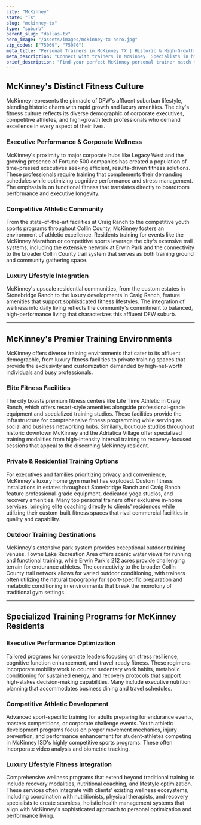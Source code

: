 ```yaml
---
city: "McKinney"
state: "TX"
slug: "mckinney-tx"
type: "suburb"
parent_slug: "dallas-tx"
hero_image: "/assets/images/mckinney-tx-hero.jpg"
zip_codes: ["75069", "75070"]
meta_title: "Personal Trainers in McKinney TX | Historic & High-Growth Family Fitness"
meta_description: "Connect with trainers in McKinney. Specialists in historic downtown training, high-growth residential communities, and accessible gyms."
brief_description: "Find your perfect McKinney personal trainer match today. Our elite service connects ambitious DFW professionals with certified trainers who specialize in executive fitness, competitive athletic prep, and high-performance lifestyle optimization. Whether you're preparing for corporate leadership demands, competitive events, or maximizing your luxury home gym investment, we match you with trainers who understand McKinney's unique affluent lifestyle. Serving McKinney, Craig Ranch, and surrounding Collin County communities with personalized fitness solutions that deliver measurable results. Transform your fitness journey with a trainer perfectly aligned with your goals and schedule."
---
```

## McKinney's Distinct Fitness Culture

McKinney represents the pinnacle of DFW's affluent suburban lifestyle, blending historic charm with rapid growth and luxury amenities. The city's fitness culture reflects its diverse demographic of corporate executives, competitive athletes, and high-growth tech professionals who demand excellence in every aspect of their lives.

### Executive Performance & Corporate Wellness

McKinney's proximity to major corporate hubs like Legacy West and the growing presence of Fortune 500 companies has created a population of time-pressed executives seeking efficient, results-driven fitness solutions. These professionals require training that complements their demanding schedules while optimizing cognitive performance and stress management. The emphasis is on functional fitness that translates directly to boardroom performance and executive longevity.

### Competitive Athletic Community

From the state-of-the-art facilities at Craig Ranch to the competitive youth sports programs throughout Collin County, McKinney fosters an environment of athletic excellence. Residents training for events like the McKinney Marathon or competitive sports leverage the city's extensive trail systems, including the extensive network at Erwin Park and the connectivity to the broader Collin County trail system that serves as both training ground and community gathering space.

### Luxury Lifestyle Integration

McKinney's upscale residential communities, from the custom estates in Stonebridge Ranch to the luxury developments in Craig Ranch, feature amenities that support sophisticated fitness lifestyles. The integration of wellness into daily living reflects the community's commitment to balanced, high-performance living that characterizes this affluent DFW suburb.

---

## McKinney's Premier Training Environments

McKinney offers diverse training environments that cater to its affluent demographic, from luxury fitness facilities to private training spaces that provide the exclusivity and customization demanded by high-net-worth individuals and busy professionals.

### Elite Fitness Facilities

The city boasts premium fitness centers like Life Time Athletic in Craig Ranch, which offers resort-style amenities alongside professional-grade equipment and specialized training studios. These facilities provide the infrastructure for comprehensive fitness programming while serving as social and business networking hubs. Similarly, boutique studios throughout historic downtown McKinney and the Adriatica Village offer specialized training modalities from high-intensity interval training to recovery-focused sessions that appeal to the discerning McKinney resident.

### Private & Residential Training Options

For executives and families prioritizing privacy and convenience, McKinney's luxury home gym market has exploded. Custom fitness installations in estates throughout Stonebridge Ranch and Craig Ranch feature professional-grade equipment, dedicated yoga studios, and recovery amenities. Many top personal trainers offer exclusive in-home services, bringing elite coaching directly to clients' residences while utilizing their custom-built fitness spaces that rival commercial facilities in quality and capability.

### Outdoor Training Destinations

McKinney's extensive park system provides exceptional outdoor training venues. Towne Lake Recreation Area offers scenic water views for running and functional training, while Erwin Park's 212 acres provide challenging terrain for endurance athletes. The connectivity to the broader Collin County trail network allows for varied outdoor conditioning, with trainers often utilizing the natural topography for sport-specific preparation and metabolic conditioning in environments that break the monotony of traditional gym settings.

---

## Specialized Training Programs for McKinney Residents

### Executive Performance Optimization

Tailored programs for corporate leaders focusing on stress resilience, cognitive function enhancement, and travel-ready fitness. These regimens incorporate mobility work to counter sedentary work habits, metabolic conditioning for sustained energy, and recovery protocols that support high-stakes decision-making capabilities. Many include executive nutrition planning that accommodates business dining and travel schedules.

### Competitive Athletic Development

Advanced sport-specific training for adults preparing for endurance events, masters competitions, or corporate challenge events. Youth athletic development programs focus on proper movement mechanics, injury prevention, and performance enhancement for student-athletes competing in McKinney ISD's highly competitive sports programs. These often incorporate video analysis and biometric tracking.

### Luxury Lifestyle Fitness Integration

Comprehensive wellness programs that extend beyond traditional training to include recovery modalities, nutritional coaching, and lifestyle optimization. These services often integrate with clients' existing wellness ecosystems, including coordination with nutritionists, physical therapists, and recovery specialists to create seamless, holistic health management systems that align with McKinney's sophisticated approach to personal optimization and performance living.